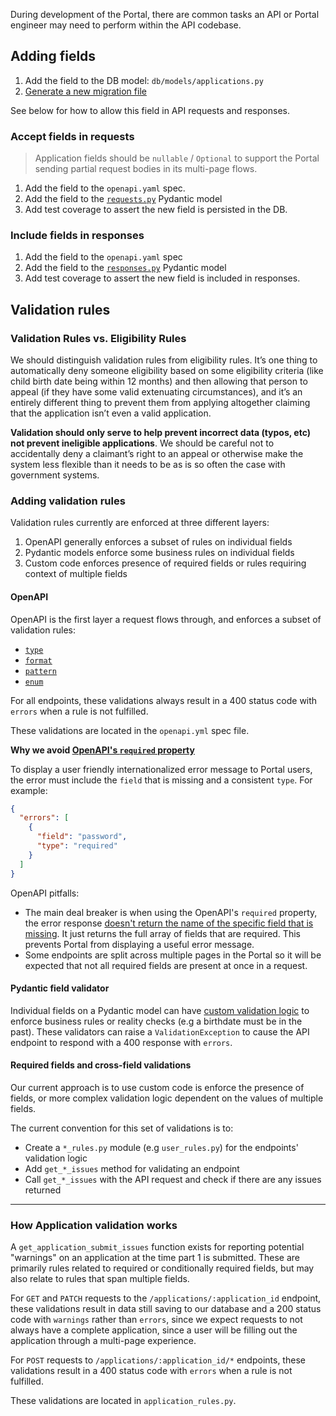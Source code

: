 During development of the Portal, there are common tasks an API or Portal engineer may need to perform within the API codebase.

## Adding fields

1. Add the field to the DB model: `db/models/applications.py`
1. [Generate a new migration file](../../api/README.md#creating-new-migrations)

See below for how to allow this field in API requests and responses.

### Accept fields in requests

> Application fields should be `nullable` / `Optional` to support the Portal sending partial request bodies in its multi-page flows.

1. Add the field to the `openapi.yaml` spec.
1. Add the field to the [`requests.py`](../../api/massgov/pfml/api/models/applications/requests.py) Pydantic model
1. Add test coverage to assert the new field is persisted in the DB.

### Include fields in responses

1. Add the field to the `openapi.yaml` spec
1. Add the field to the [`responses.py`](../../api/massgov/pfml/api/models/applications/responses.py) Pydantic model
1. Add test coverage to assert the new field is included in responses.

## Validation rules

### Validation Rules vs. Eligibility Rules

We should distinguish validation rules from eligibility rules. It’s one thing to automatically deny someone eligibility based on some eligibility criteria (like child birth date being within 12 months) and then allowing that person to appeal (if they have some valid extenuating circumstances), and it’s an entirely different thing to prevent them from applying altogether claiming that the application isn’t even a valid application.

**Validation should only serve to help prevent incorrect data (typos, etc) not prevent ineligible applications**. We should be careful not to accidentally deny a claimant’s right to an appeal or otherwise make the system less flexible than it needs to be as is so often the case with government systems.

### Adding validation rules

Validation rules currently are enforced at three different layers:

1. OpenAPI generally enforces a subset of rules on individual fields
1. Pydantic models enforce some business rules on individual fields
1. Custom code enforces presence of required fields or rules requiring context of multiple fields

#### OpenAPI

OpenAPI is the first layer a request flows through, and enforces a subset of validation rules:

- [`type`](https://swagger.io/docs/specification/data-models/data-types/)
- [`format`](https://swagger.io/docs/specification/data-models/data-types/#string)
- [`pattern`](https://swagger.io/docs/specification/data-models/data-types/#pattern)
- [`enum`](https://swagger.io/docs/specification/data-models/enums/)

For all endpoints, these validations always result in a 400 status code with `errors` when a rule is not fulfilled.

These validations are located in the `openapi.yml` spec file.

**Why we avoid [OpenAPI's `required` property](https://swagger.io/docs/specification/data-models/data-types/#required)**

To display a user friendly internationalized error message to Portal users, the error must include the `field` that is missing and a consistent `type`. For example:

```json
{
  "errors": [
    {
      "field": "password",
      "type": "required"
    }
  ]
}
```

OpenAPI pitfalls:

- The main deal breaker is when using the OpenAPI's `required` property, the error response [doesn't return the name of the specific field that is missing](https://github.com/Julian/jsonschema/issues/119). It just returns the full array of fields that are required. This prevents Portal from displaying a useful error message.
- Some endpoints are split across multiple pages in the Portal so it will be expected that not all required fields are present at once in a request.

#### Pydantic field validator

Individual fields on a Pydantic model can have [custom validation logic](https://pydantic-docs.helpmanual.io/usage/validators/) to enforce business rules or reality checks (e.g a birthdate must be in the past). These validators can raise a `ValidationException` to cause the API endpoint to respond with a 400 response with `errors`.

#### Required fields and cross-field validations

Our current approach is to use custom code is enforce the presence of fields, or more complex validation logic dependent on the values of multiple fields.

The current convention for this set of validations is to:

- Create a `*_rules.py` module (e.g `user_rules.py`) for the endpoints' validation logic
- Add `get_*_issues` method for validating an endpoint
- Call `get_*_issues` with the API request and check if there are any issues returned

---

### How Application validation works

A `get_application_submit_issues` function exists for reporting potential "warnings" on an application at the time part 1 is submitted. These are primarily rules related to required or conditionally required fields, but may also relate to rules that span multiple fields.

For `GET` and `PATCH` requests to the `/applications/:application_id` endpoint, these validations result in data still saving to our database and a 200 status code with `warnings` rather than `errors`, since we expect requests to not always have a complete application, since a user will be filling out the application through a multi-page experience.

For `POST` requests to `/applications/:application_id/*` endpoints, these validations result in a 400 status code with `errors` when a rule is not fulfilled.

These validations are located in `application_rules.py`.

